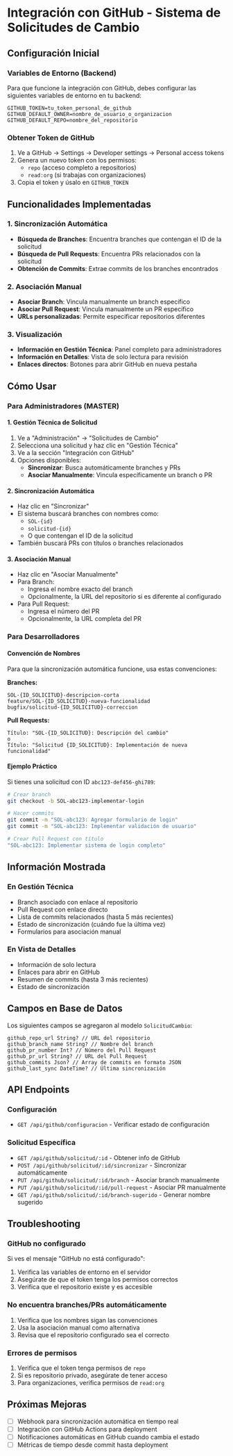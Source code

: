 # Integración con GitHub - Sistema de Solicitudes de Cambio

## Configuración Inicial

### Variables de Entorno (Backend)

Para que funcione la integración con GitHub, debes configurar las siguientes variables de entorno en tu backend:

```env
GITHUB_TOKEN=tu_token_personal_de_github
GITHUB_DEFAULT_OWNER=nombre_de_usuario_o_organizacion
GITHUB_DEFAULT_REPO=nombre_del_repositorio
```

### Obtener Token de GitHub

1. Ve a GitHub → Settings → Developer settings → Personal access tokens
2. Genera un nuevo token con los permisos:
   - `repo` (acceso completo a repositorios)
   - `read:org` (si trabajas con organizaciones)
3. Copia el token y úsalo en `GITHUB_TOKEN`

## Funcionalidades Implementadas

### 1. Sincronización Automática
- **Búsqueda de Branches**: Encuentra branches que contengan el ID de la solicitud
- **Búsqueda de Pull Requests**: Encuentra PRs relacionados con la solicitud
- **Obtención de Commits**: Extrae commits de los branches encontrados

### 2. Asociación Manual
- **Asociar Branch**: Vincula manualmente un branch específico
- **Asociar Pull Request**: Vincula manualmente un PR específico
- **URLs personalizadas**: Permite especificar repositorios diferentes

### 3. Visualización
- **Información en Gestión Técnica**: Panel completo para administradores
- **Información en Detalles**: Vista de solo lectura para revisión
- **Enlaces directos**: Botones para abrir GitHub en nueva pestaña

## Cómo Usar

### Para Administradores (MASTER)

#### 1. Gestión Técnica de Solicitud
1. Ve a "Administración" → "Solicitudes de Cambio"
2. Selecciona una solicitud y haz clic en "Gestión Técnica"
3. Ve a la sección "Integración con GitHub"
4. Opciones disponibles:
   - **Sincronizar**: Busca automáticamente branches y PRs
   - **Asociar Manualmente**: Vincula específicamente un branch o PR

#### 2. Sincronización Automática
- Haz clic en "Sincronizar"
- El sistema buscará branches con nombres como:
  - `SOL-{id}`
  - `solicitud-{id}`
  - O que contengan el ID de la solicitud
- También buscará PRs con títulos o branches relacionados

#### 3. Asociación Manual
- Haz clic en "Asociar Manualmente"
- Para Branch:
  - Ingresa el nombre exacto del branch
  - Opcionalmente, la URL del repositorio si es diferente al configurado
- Para Pull Request:
  - Ingresa el número del PR
  - Opcionalmente, la URL completa del PR

### Para Desarrolladores

#### Convención de Nombres
Para que la sincronización automática funcione, usa estas convenciones:

**Branches:**
```
SOL-{ID_SOLICITUD}-descripcion-corta
feature/SOL-{ID_SOLICITUD}-nueva-funcionalidad
bugfix/solicitud-{ID_SOLICITUD}-correccion
```

**Pull Requests:**
```
Título: "SOL-{ID_SOLICITUD}: Descripción del cambio"
o
Título: "Solicitud {ID_SOLICITUD}: Implementación de nueva funcionalidad"
```

#### Ejemplo Práctico
Si tienes una solicitud con ID `abc123-def456-ghi789`:

```bash
# Crear branch
git checkout -b SOL-abc123-implementar-login

# Hacer commits
git commit -m "SOL-abc123: Agregar formulario de login"
git commit -m "SOL-abc123: Implementar validación de usuario"

# Crear Pull Request con título
"SOL-abc123: Implementar sistema de login completo"
```

## Información Mostrada

### En Gestión Técnica
- Branch asociado con enlace al repositorio
- Pull Request con enlace directo
- Lista de commits relacionados (hasta 5 más recientes)
- Estado de sincronización (cuándo fue la última vez)
- Formularios para asociación manual

### En Vista de Detalles
- Información de solo lectura
- Enlaces para abrir en GitHub
- Resumen de commits (hasta 3 más recientes)
- Estado de sincronización

## Campos en Base de Datos

Los siguientes campos se agregaron al modelo `SolicitudCambio`:

```prisma
github_repo_url String? // URL del repositorio
github_branch_name String? // Nombre del branch
github_pr_number Int? // Número del Pull Request
github_pr_url String? // URL del Pull Request
github_commits Json? // Array de commits en formato JSON
github_last_sync DateTime? // Última sincronización
```

## API Endpoints

### Configuración
- `GET /api/github/configuracion` - Verificar estado de configuración

### Solicitud Específica
- `GET /api/github/solicitud/:id` - Obtener info de GitHub
- `POST /api/github/solicitud/:id/sincronizar` - Sincronizar automáticamente
- `PUT /api/github/solicitud/:id/branch` - Asociar branch manualmente
- `PUT /api/github/solicitud/:id/pull-request` - Asociar PR manualmente
- `GET /api/github/solicitud/:id/branch-sugerido` - Generar nombre sugerido

## Troubleshooting

### GitHub no configurado
Si ves el mensaje "GitHub no está configurado":
1. Verifica las variables de entorno en el servidor
2. Asegúrate de que el token tenga los permisos correctos
3. Verifica que el repositorio existe y es accesible

### No encuentra branches/PRs automáticamente
1. Verifica que los nombres sigan las convenciones
2. Usa la asociación manual como alternativa
3. Revisa que el repositorio configurado sea el correcto

### Errores de permisos
1. Verifica que el token tenga permisos de `repo`
2. Si es repositorio privado, asegúrate de tener acceso
3. Para organizaciones, verifica permisos de `read:org`

## Próximas Mejoras

- [ ] Webhook para sincronización automática en tiempo real
- [ ] Integración con GitHub Actions para deployment
- [ ] Notificaciones automáticas en GitHub cuando cambia el estado
- [ ] Métricas de tiempo desde commit hasta deployment 
